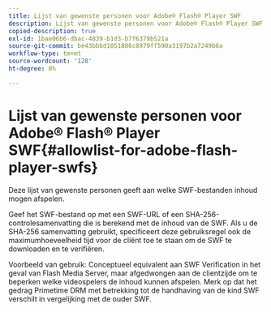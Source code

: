 ```yaml
---
title: Lijst van gewenste personen voor Adobe® Flash® Player SWF
description: Lijst van gewenste personen voor Adobe® Flash® Player SWF
copied-description: true
exl-id: 1bae06b6-dbac-4839-b1d3-b7f6379b521a
source-git-commit: be43bbbd1051886c8979ff590a3197b2a7249b6a
workflow-type: tm+mt
source-wordcount: '128'
ht-degree: 0%

---
```


# Lijst van gewenste personen voor Adobe® Flash® Player SWF{#allowlist-for-adobe-flash-player-swfs}

Deze lijst van gewenste personen geeft aan welke SWF-bestanden inhoud mogen afspelen.

Geef het SWF-bestand op met een SWF-URL of een SHA-256-controlesamenvatting die is berekend met de inhoud van de SWF. Als u de SHA-256 samenvatting gebruikt, specificeert deze gebruiksregel ook de maximumhoeveelheid tijd voor de cliënt toe te staan om de SWF te downloaden en te verifiëren.

Voorbeeld van gebruik: Conceptueel equivalent aan SWF Verification in het geval van Flash Media Server, maar afgedwongen aan de clientzijde om te beperken welke videospelers de inhoud kunnen afspelen. Merk op dat het gedrag Primetime DRM met betrekking tot de handhaving van de kind SWF verschilt in vergelijking met de ouder SWF.
